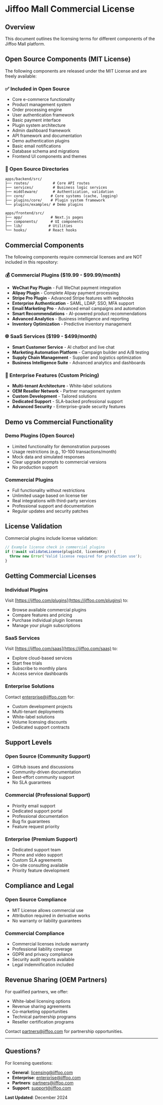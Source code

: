 # Jiffoo Mall Commercial License

## Overview

This document outlines the licensing terms for different components of the Jiffoo Mall platform.

## Open Source Components (MIT License)

The following components are released under the MIT License and are freely available:

### ✅ Included in Open Source
- Core e-commerce functionality
- Product management system
- Order processing engine
- User authentication framework
- Basic payment interface
- Plugin system architecture
- Admin dashboard framework
- API framework and documentation
- Demo authentication plugins
- Basic email notifications
- Database schema and migrations
- Frontend UI components and themes

### 📁 Open Source Directories
```
apps/backend/src/
├── routes/           # Core API routes
├── services/         # Business logic services
├── middleware/       # Authentication, validation
├── core/            # Core systems (cache, logging)
├── plugins/core/    # Plugin system framework
└── plugins/examples/ # Demo plugins

apps/frontend/src/
├── app/             # Next.js pages
├── components/      # UI components
├── lib/            # Utilities
└── hooks/          # React hooks
```

## Commercial Components

The following components require commercial licenses and are NOT included in this repository:

### 💰 Commercial Plugins ($19.99 - $99.99/month)
- **WeChat Pay Plugin** - Full WeChat payment integration
- **Alipay Plugin** - Complete Alipay payment processing
- **Stripe Pro Plugin** - Advanced Stripe features with webhooks
- **Enterprise Authentication** - SAML, LDAP, SSO, MFA support
- **Email Marketing Pro** - Advanced email campaigns and automation
- **Smart Recommendations** - AI-powered product recommendations
- **Advanced Analytics** - Business intelligence and reporting
- **Inventory Optimization** - Predictive inventory management

### 🌐 SaaS Services ($199 - $499/month)
- **Smart Customer Service** - AI chatbot and live chat
- **Marketing Automation Platform** - Campaign builder and A/B testing
- **Supply Chain Management** - Supplier and logistics optimization
- **Business Intelligence Suite** - Advanced analytics and dashboards

### 🏢 Enterprise Features (Custom Pricing)
- **Multi-tenant Architecture** - White-label solutions
- **OEM Reseller Network** - Partner management system
- **Custom Development** - Tailored solutions
- **Dedicated Support** - SLA-backed professional support
- **Advanced Security** - Enterprise-grade security features

## Demo vs Commercial Functionality

### Demo Plugins (Open Source)
- Limited functionality for demonstration purposes
- Usage restrictions (e.g., 10-100 transactions/month)
- Mock data and simulated responses
- Clear upgrade prompts to commercial versions
- No production support

### Commercial Plugins
- Full functionality without restrictions
- Unlimited usage based on license tier
- Real integrations with third-party services
- Professional support and documentation
- Regular updates and security patches

## License Validation

Commercial plugins include license validation:

```typescript
// Example license check in commercial plugins
if (!await validateLicense(pluginId, licenseKey)) {
  throw new Error('Valid license required for production use');
}
```

## Getting Commercial Licenses

### Individual Plugins
Visit [https://jiffoo.com/plugins](https://jiffoo.com/plugins) to:
- Browse available commercial plugins
- Compare features and pricing
- Purchase individual plugin licenses
- Manage your plugin subscriptions

### SaaS Services
Visit [https://jiffoo.com/saas](https://jiffoo.com/saas) to:
- Explore cloud-based services
- Start free trials
- Subscribe to monthly plans
- Access service dashboards

### Enterprise Solutions
Contact [enterprise@jiffoo.com](mailto:enterprise@jiffoo.com) for:
- Custom development projects
- Multi-tenant deployments
- White-label solutions
- Volume licensing discounts
- Dedicated support contracts

## Support Levels

### Open Source (Community Support)
- GitHub issues and discussions
- Community-driven documentation
- Best-effort community support
- No SLA guarantees

### Commercial (Professional Support)
- Priority email support
- Dedicated support portal
- Professional documentation
- Bug fix guarantees
- Feature request priority

### Enterprise (Premium Support)
- Dedicated support team
- Phone and video support
- Custom SLA agreements
- On-site consulting available
- Priority feature development

## Compliance and Legal

### Open Source Compliance
- MIT License allows commercial use
- Attribution required in derivative works
- No warranty or liability guarantees

### Commercial Compliance
- Commercial licenses include warranty
- Professional liability coverage
- GDPR and privacy compliance
- Security audit reports available
- Legal indemnification included

## Revenue Sharing (OEM Partners)

For qualified partners, we offer:
- White-label licensing options
- Revenue sharing agreements
- Co-marketing opportunities
- Technical partnership programs
- Reseller certification programs

Contact [partners@jiffoo.com](mailto:partners@jiffoo.com) for partnership opportunities.

---

## Questions?

For licensing questions:
- **General**: [licensing@jiffoo.com](mailto:licensing@jiffoo.com)
- **Enterprise**: [enterprise@jiffoo.com](mailto:enterprise@jiffoo.com)
- **Partners**: [partners@jiffoo.com](mailto:partners@jiffoo.com)
- **Support**: [support@jiffoo.com](mailto:support@jiffoo.com)

**Last Updated**: December 2024
